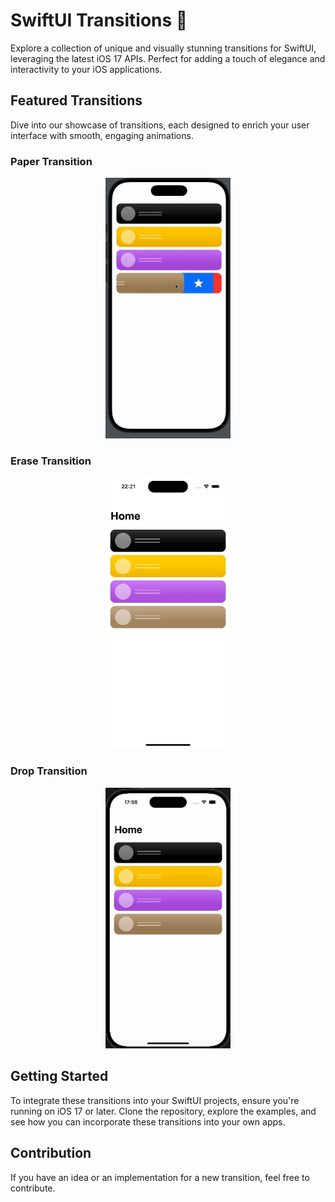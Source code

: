 <h1>SwiftUI Transitions 🚀</h1>
<p>Explore a collection of unique and visually stunning transitions for SwiftUI, leveraging the latest iOS 17 APIs. Perfect for adding a touch of elegance and interactivity to your iOS applications.</p>

<h2>Featured Transitions</h2>
<p>Dive into our showcase of transitions, each designed to enrich your user interface with smooth, engaging animations.</p>

<h3>Paper Transition</h3>
<div style="text-align:center; margin-bottom:20px;">
  <img src="https://github.com/eminsaleck/SwiftUI-transitions/blob/f786469c578c67f134b401216e5d207654076ef8/Sources/Transitions/examples_gifs/paper.gif" width="200px" />
</div>

<h3>Erase Transition</h3>
<div style="text-align:center; margin-bottom:20px;">
  <img src="https://github.com/eminsaleck/SwiftUI-transitions/blob/e4676a6c4315b452c1642395606d01386a685809/Sources/Transitions/examples_gifs/erase.gif" width="200px" />
</div>

<h3>Drop Transition</h3>
<div style="text-align:center; margin-bottom:20px;">
  <img src="https://github.com/eminsaleck/SwiftUI-transitions/blob/e4676a6c4315b452c1642395606d01386a685809/Sources/Transitions/examples_gifs/drop.gif" width="200px" />
</div>

<h2>Getting Started</h2>
<p>To integrate these transitions into your SwiftUI projects, ensure you're running on iOS 17 or later. Clone the repository, explore the examples, and see how you can incorporate these transitions into your own apps.</p>

<h2>Contribution</h2>
<p>If you have an idea or an implementation for a new transition, feel free to contribute.</p>

